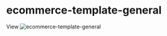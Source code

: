 # ecommerce-template-general
View
![ecommerce-template-general](https://raw.githubusercontent.com/zunaidmiah/ecommerce-template-general/main/index.png)
